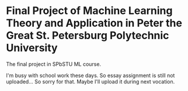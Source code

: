 # Final Project of Machine Learning Theory and Application in Peter the Great St. Petersburg Polytechnic University
The final project in SPbSTU ML course.

I'm busy with school work these days. So essay assignment is still not uploaded... So sorry for that. Maybe I'll upload it during next vocation.
